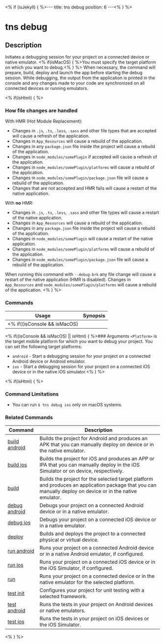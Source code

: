 <% if (isJekyll) { %>---
title: tns debug
position: 6
---<% } %>

# tns debug

## Description

Initiates a debugging session for your project on a connected device or native emulator. <% if(isMacOS) { %>You must specify the target platform on which you want to debug.<% } %> When necessary, the command will prepare, build, deploy and launch the app before starting the debug session. While debugging, the output from the application is printed in the console and any changes made to your code are synchronized on all connected devices or running emulators.

<% if(isHtml) { %>

### How file changes are handled

With HMR (Hot Module Replacement):

* Changes in `.js`, `.ts`, `.less`, `.sass` and other file types that are accepted will cause a refresh of the application.
* Changes in `App_Resources` will cause a rebuild of the application.
* Changes in any `package.json` file inside the project will cause a rebuild of the application.
* Changes in `node_modules/somePlugin` if accepted will cause a refresh of the application.
* Changes in `node_modules/somePlugin/platforms` will cause a rebuild of the application.
* Changes in `node_modules/somePlugin/package.json` file will cause a rebuild of the application.
* Changes that are not accepted and HMR fails will cause a restart of the native application.

With **no** HMR:

* Changes in `.js`, `.ts`, `.less`, `.sass` and other file types will cause a restart of the native application.
* Changes in `App_Resources` will cause a rebuild of the application.
* Changes in any `package.json` file inside the project will cause a rebuild of the application.
* Changes in `node_modules/somePlugin` will cause a restart of the native application.
* Changes in `node_modules/somePlugin/platforms` will cause a rebuild of the application.
* Changes in `node_modules/somePlugin/package.json` file will cause a rebuild of the application.

When running this command with `--debug-brk` any file change will cause a restart of the native application (HMR is disabled). Changes in `App_Resources` and `node_modules/somePlugin/platforms` will cause a rebuild of the application.
<% } %>

### Commands

Usage | Synopsis
---|---
<% if((isConsole && isMacOS) || isHtml) { %>General | `$ tns debug <Platform>`<% } %><% if(isConsole && (isLinux || isWindows)) { %>General | `$ tns debug android`<% } %>

<% if((isConsole && isMacOS) || isHtml) { %>### Arguments
`<Platform>` is the target mobile platform for which you want to debug your project. You can set the following target platforms:

* `android` - Start a debugging session for your project on a connected Android device or Android emulator.
* `ios` - Start a debugging session for your project on a connected iOS device or in the native iOS simulator.<% } %>

<% if(isHtml) { %>

### Command Limitations

* You can run `$ tns debug ios` only on macOS systems.

### Related Commands

Command | Description
----------|----------
[build android](build-android.html) | Builds the project for Android and produces an APK that you can manually deploy on device or in the native emulator.
[build ios](build-ios.html) | Builds the project for iOS and produces an APP or IPA that you can manually deploy in the iOS Simulator or on device, respectively.
[build](build.html) | Builds the project for the selected target platform and produces an application package that you can manually deploy on device or in the native emulator.
[debug android](debug-android.html) | Debugs your project on a connected Android device or in a native emulator.
[debug ios](debug-ios.html) | Debugs your project on a connected iOS device or in a native emulator.
[deploy](deploy.html) | Builds and deploys the project to a connected physical or virtual device.
[run android](run-android.html) | Runs your project on a connected Android device or in a native Android emulator, if configured.
[run ios](run-ios.html) | Runs your project on a connected iOS device or in the iOS Simulator, if configured.
[run](run.html) | Runs your project on a connected device or in the native emulator for the selected platform.
[test init](test-init.html) | Configures your project for unit testing with a selected framework.
[test android](test-android.html) | Runs the tests in your project on Android devices or native emulators.
[test ios](test-ios.html) | Runs the tests in your project on iOS devices or the iOS Simulator.
<% } %>
